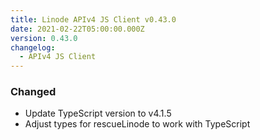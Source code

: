 ```yaml
---
title: Linode APIv4 JS Client v0.43.0
date: 2021-02-22T05:00:00.000Z
version: 0.43.0
changelog:
  - APIv4 JS Client
---
```


### Changed

- Update TypeScript version to v4.1.5
- Adjust types for rescueLinode to work with TypeScript
